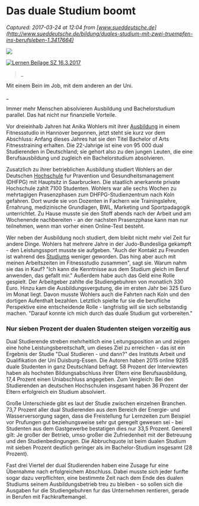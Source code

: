 # Das duale Studium boomt

_Captured: 2017-03-24 at 12:04 from [www.sueddeutsche.de](http://www.sueddeutsche.de/bildung/duales-studium-mit-zwei-truempfen-ins-berufsleben-1.3417664)_

![](http://www.sueddeutsche.de/bildung/SZ_Stellenmarkt_multi_160x600.jpg)

[ ![Lernen Beilage SZ 16.3.2017](http://media-cdn.sueddeutsche.de/image/sz.1.3417913/156x88?v=1489764518000) ](http://media-cdn.sueddeutsche.de/image/sz.1.3417913/860x860?v=1489764518000&method=resize)

> _ 

Mit einem Bein im Job, mit dem anderen an der Uni.

_

Immer mehr Menschen absolvieren Ausbildung und Bachelorstudium parallel. Das hat nicht nur finanzielle Vorteile.

Vor dreieinhalb Jahren hat Anika Wohlers mit ihrer [Ausbildung](http://www.sueddeutsche.de/thema/Ausbildung) in einem Fitnessstudio in Hannover begonnen, jetzt steht sie kurz vor dem Abschluss: Anfang dieses Jahres hat sie den Titel Bachelor of Arts Fitnesstraining erhalten. Die 22-Jahrige ist eine von 95 000 dual Studierenden in Deutschland; sie gehort also zu den jungen Leuten, die eine Berufsausbildung und zugleich ein Bachelorstudium absolvieren.

Zusatzlich zu ihrer betrieblichen Ausbildung studiert Wohlers an der Deutschen [Hochschule](http://www.sueddeutsche.de/thema/Hochschule) fur Pravention und Gesundheitsmanagement (DHFPG) mit Hauptsitz in Saarbrucken. Die staatlich anerkannte private Hochschule zahlt 7100 Studenten. Wohlers war alle sechs Wochen zu mehrtagigen Prasenzphasen zum DHFPG-Studienzentrum nach Koln gefahren. Dort wurde sie von Dozenten in Fachern wie Trainingslehre, Ernahrung, medizinische Grundlagen, BWL, Marketing und Sportpadagogik unterrichtet. Zu Hause musste sie den Stoff abends nach der Arbeit und am Wochenende nachbereiten - an der nachsten Prasenzphase kann man nur teilnehmen, wenn man vorher einen Online-Test besteht.

Wer neben der Ausbildung noch studiert, dem bleibt nicht mehr viel Zeit fur andere Dinge. Wohlers hat mehrere Jahre in der Judo-Bundesliga gekampft - den Leistungssport musste sie aufgeben. "Auch der Kontakt zu Freunden ist wahrend des [Studiums](http://www.sueddeutsche.de/thema/Studium) weniger geworden. Das hing aber auch mit meinen Arbeitszeiten im Fitnessstudio zusammen", sagt sie. Warum nahm sie das in Kauf? "Ich kann die Kenntnisse aus dem Studium gleich im Beruf anwenden, das gefallt mir." Außerdem habe auch das Geld eine Rolle gespielt. Der Arbeitgeber zahlte die Studiengebuhren von monatlich 330 Euro. Hinzu kam die Ausbildungsvergutung, die im ersten Jahr bei 325 Euro im Monat liegt. Davon musste Wohlers auch die Fahrten nach Koln und den dortigen Aufenthalt bezahlen. Letztlich spielte fur sie die berufliche Perspektive eine entscheidende Rolle - langfristig will sie sich selbstandig machen. "Darauf konnte ich mich durch das duale Studium gut vorbereiten."

### Nur sieben Prozent der dualen Studenten steigen vorzeitig aus

Dual Studierende streben mehrheitlich eine Leitungsposition an und zeigen eine hohe Leistungsbereitschaft, um dieses Ziel zu erreichen - das ist ein Ergebnis der Studie "Dual Studieren - und dann?" des Instituts Arbeit und Qualifikation der Uni Duisburg-Essen. Die Autoren haben 2015 online 9285 duale Studenten in ganz Deutschland befragt. 58 Prozent der Interviewten haben als hochsten Bildungsabschluss ihrer Eltern eine Berufsausbildung, 17,4 Prozent einen Uniabschluss angegeben. Zum Vergleich: Bei den Studierenden an deutschen Hochschulen insgesamt haben 36 Prozent der Eltern erfolgreich ein Studium absolviert.

Große Unterschiede gibt es laut der Studie zwischen einzelnen Branchen. 73,7 Prozent aller dual Studierenden aus dem Bereich der Energie- und Wasserversorgung sagen, dass die Freistellung fur Lernzeiten zum Beispiel vor Prufungen gut beziehungsweise sehr gut geregelt gewesen sei - bei Studenten aus dem Gastgewerbe bestatigen dies nur 33,5 Prozent. Generell gilt: Je großer der Betrieb, umso großer die Zufriedenheit mit der Betreuung und den Studienbedingungen. Die Abbruchquote ist beim dualen Studium mit sieben Prozent deutlich geringer als im Bachelor-Studium insgesamt (28 Prozent).

Fast drei Viertel der dual Studierenden haben eine Zusage fur eine Übernahme nach erfolgreichem Abschluss. Dabei musste sich jeder funfte sogar dazu verpflichten, eine bestimmte Zeit nach dem Ende des dualen Studiums seinem Ausbildungsbetrieb treu zu bleiben - so sollen sich die Ausgaben fur die Studiengebuhren fur das Unternehmen rentieren, gerade in Berufen mit Fachkraftemangel.
